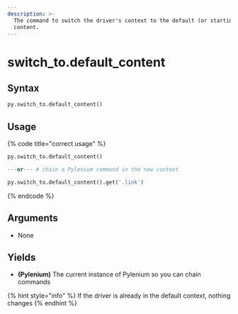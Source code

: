 ```yaml
---
description: >-
  The command to switch the driver's context to the default (or starting)
  content.
---
```


# switch\_to.default\_content

## Syntax

```python
py.switch_to.default_content()
```

## Usage

{% code title="correct usage" %}
```python
py.switch_to.default_content()

---or--- # chain a Pylenium command in the new context

py.switch_to.default_content().get('.link')
```
{% endcode %}

## Arguments

* None

## Yields

* **(Pylenium)** The current instance of Pylenium so you can chain commands

{% hint style="info" %}
If the driver is already in the default context, nothing changes
{% endhint %}
